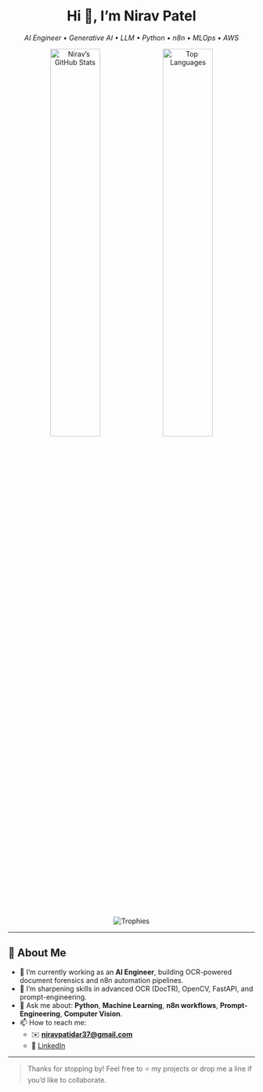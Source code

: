 <!--
  Repo: niravpatidar37/niravpatidar37
  Drop this in your profile-named repo’s README.md
-->

<h1 align="center">Hi 👋, I’m Nirav Patel</h1>
<p align="center">
  <em>AI Engineer • Generative AI • LLM • Python • n8n • MLOps • AWS </em>
</p>

<p align="center">
  <!-- GitHub stats card -->
  <img src="https://github-readme-stats.vercel.app/api?username=niravpatidar37&show_icons=true&theme=dark&count_private=true" alt="Nirav’s GitHub Stats" width="45%" />
  <!-- Top languages card -->
  <img src="https://github-readme-stats.vercel.app/api/top-langs/?username=niravpatidar37&layout=compact&theme=dark" alt="Top Languages" width="45%" />
</p>

<p align="center">
  <!-- GitHub Trophy case -->
  <img src="https://github-profile-trophy.vercel.app/?username=niravpatidar37&theme=dark&column=4" alt="Trophies" />
</p>

---

## 🔭 About Me
- 💼 I’m currently working as an **AI Engineer**, building OCR-powered document forensics and n8n automation pipelines.  
- 🌱 I’m sharpening skills in advanced OCR (DocTR), OpenCV, FastAPI, and prompt-engineering.  
- 💬 Ask me about: **Python**, **Machine Learning**, **n8n workflows**, **Prompt-Engineering**, **Computer Vision**.  
- 📫 How to reach me:  
  - ✉️ **niravpatidar37@gmail.com**  
  - 🔗 [LinkedIn](https://www.linkedin.com/in/nirav-patel-39a26a151/)  



---

> Thanks for stopping by! Feel free to ⭐ my projects or drop me a line if you’d like to collaborate.  

